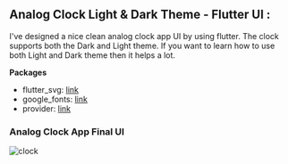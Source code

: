 ## Analog Clock Light & Dark Theme - Flutter UI :
 
I've designed a nice clean analog clock app UI by using flutter. The clock supports both the Dark and Light theme. If you want to learn how to use both Light and Dark theme then it helps a lot.

**Packages**

- flutter_svg: [link](https://pub.dev/packages/flutter_svg)
- google_fonts: [link](https://pub.dev/packages/google_fonts)
- provider: [link](https://pub.dev/packages/provider)

### Analog Clock App Final UI
![clock](https://user-images.githubusercontent.com/36065206/155719629-3fb43ab2-8240-46ab-9e27-776b5d06f1f6.png)

